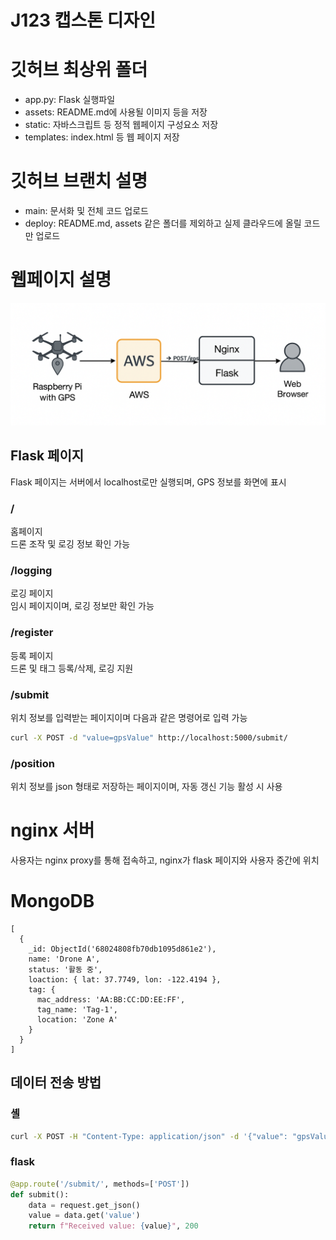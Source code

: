 # J123 캡스톤 디자인

# 깃허브 최상위 폴더
- app.py: Flask 실행파일
- assets: README.md에 사용될 이미지 등을 저장
- static: 자바스크립트 등 정적 웹페이지 구성요소 저장
- templates: index.html 등 웹 페이지 저장

# 깃허브 브랜치 설명
- main: 문서화 및 전체 코드 업로드
- deploy: README.md, assets 같은 폴더를 제외하고 실제 클라우드에 올릴 코드만 업로드

# 웹페이지 설명
![Diagram](./assets/web/web_diagram.png)

## Flask 페이지
Flask 페이지는 서버에서 localhost로만 실행되며, GPS 정보를 화면에 표시

### /
홈페이지<br/>
드론 조작 및 로깅 정보 확인 가능

### /logging
로깅 페이지<br/>
임시 페이지이며, 로깅 정보만 확인 가능

### /register
등록 페이지<br/>
드론 및 태그 등록/삭제, 로깅 지원

### /submit
위치 정보를 입력받는 페이지이며 다음과 같은 명령어로 입력 가능
```bash
curl -X POST -d "value=gpsValue" http://localhost:5000/submit/
```

### /position
위치 정보를 json 형태로 저장하는 페이지이며, 자동 갱신 기능 활성 시 사용

# nginx 서버
사용자는 nginx proxy를 통해 접속하고, nginx가 flask 페이지와 사용자 중간에 위치

# MongoDB
```MongoDB
[
  {
    _id: ObjectId('68024808fb70db1095d861e2'),
    name: 'Drone A',
    status: '활동 중',
    loaction: { lat: 37.7749, lon: -122.4194 },
    tag: {
      mac_address: 'AA:BB:CC:DD:EE:FF',
      tag_name: 'Tag-1',
      location: 'Zone A'
    }
  }
]
```

## 데이터 전송 방법
### 셸
```bash
curl -X POST -H "Content-Type: application/json" -d '{"value": "gpsValue"}' http://localhost:5000/submit/
```

### flask
```python
@app.route('/submit/', methods=['POST'])
def submit():
    data = request.get_json()
    value = data.get('value')
    return f"Received value: {value}", 200
```
